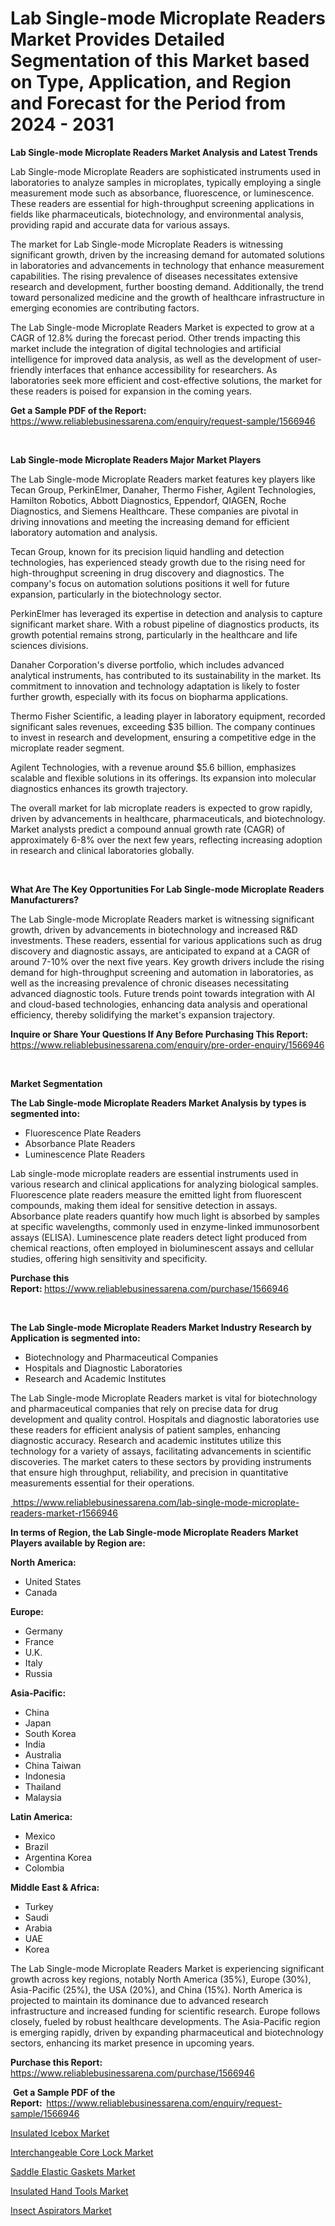 <p><h1>Lab Single-mode Microplate Readers Market Provides Detailed Segmentation of this Market based on Type, Application, and Region and Forecast for the Period from 2024 - 2031</h1></p><p><strong>Lab Single-mode Microplate Readers Market Analysis and Latest Trends</strong></p>
<p><p>Lab Single-mode Microplate Readers are sophisticated instruments used in laboratories to analyze samples in microplates, typically employing a single measurement mode such as absorbance, fluorescence, or luminescence. These readers are essential for high-throughput screening applications in fields like pharmaceuticals, biotechnology, and environmental analysis, providing rapid and accurate data for various assays.</p><p>The market for Lab Single-mode Microplate Readers is witnessing significant growth, driven by the increasing demand for automated solutions in laboratories and advancements in technology that enhance measurement capabilities. The rising prevalence of diseases necessitates extensive research and development, further boosting demand. Additionally, the trend toward personalized medicine and the growth of healthcare infrastructure in emerging economies are contributing factors.</p><p>The Lab Single-mode Microplate Readers Market is expected to grow at a CAGR of 12.8% during the forecast period. Other trends impacting this market include the integration of digital technologies and artificial intelligence for improved data analysis, as well as the development of user-friendly interfaces that enhance accessibility for researchers. As laboratories seek more efficient and cost-effective solutions, the market for these readers is poised for expansion in the coming years.</p></p>
<p><strong>Get a Sample PDF of the Report:&nbsp;</strong> <a href="https://www.reliablebusinessarena.com/enquiry/request-sample/1566946?utm_campaign=1871&utm_medium=2&utm_source=Github&utm_content=ia&utm_term=16122024&utm_id=lab-single-mode-microplate-readers">https://www.reliablebusinessarena.com/enquiry/request-sample/1566946</a></p>
<p>&nbsp;</p>
<p><strong>Lab Single-mode Microplate Readers Major Market Players</strong></p>
<p><p>The Lab Single-mode Microplate Readers market features key players like Tecan Group, PerkinElmer, Danaher, Thermo Fisher, Agilent Technologies, Hamilton Robotics, Abbott Diagnostics, Eppendorf, QIAGEN, Roche Diagnostics, and Siemens Healthcare. These companies are pivotal in driving innovations and meeting the increasing demand for efficient laboratory automation and analysis.</p><p>Tecan Group, known for its precision liquid handling and detection technologies, has experienced steady growth due to the rising need for high-throughput screening in drug discovery and diagnostics. The company's focus on automation solutions positions it well for future expansion, particularly in the biotechnology sector.</p><p>PerkinElmer has leveraged its expertise in detection and analysis to capture significant market share. With a robust pipeline of diagnostics products, its growth potential remains strong, particularly in the healthcare and life sciences divisions.</p><p>Danaher Corporation's diverse portfolio, which includes advanced analytical instruments, has contributed to its sustainability in the market. Its commitment to innovation and technology adaptation is likely to foster further growth, especially with its focus on biopharma applications.</p><p>Thermo Fisher Scientific, a leading player in laboratory equipment, recorded significant sales revenues, exceeding $35 billion. The company continues to invest in research and development, ensuring a competitive edge in the microplate reader segment.</p><p>Agilent Technologies, with a revenue around $5.6 billion, emphasizes scalable and flexible solutions in its offerings. Its expansion into molecular diagnostics enhances its growth trajectory.</p><p>The overall market for lab microplate readers is expected to grow rapidly, driven by advancements in healthcare, pharmaceuticals, and biotechnology. Market analysts predict a compound annual growth rate (CAGR) of approximately 6-8% over the next few years, reflecting increasing adoption in research and clinical laboratories globally.</p></p>
<p>&nbsp;</p>
<p><strong>What Are The Key Opportunities For Lab Single-mode Microplate Readers Manufacturers?</strong></p>
<p><p>The Lab Single-mode Microplate Readers market is witnessing significant growth, driven by advancements in biotechnology and increased R&D investments. These readers, essential for various applications such as drug discovery and diagnostic assays, are anticipated to expand at a CAGR of around 7-10% over the next five years. Key growth drivers include the rising demand for high-throughput screening and automation in laboratories, as well as the increasing prevalence of chronic diseases necessitating advanced diagnostic tools. Future trends point towards integration with AI and cloud-based technologies, enhancing data analysis and operational efficiency, thereby solidifying the market's expansion trajectory.</p></p>
<p><strong>Inquire or Share Your Questions If Any Before Purchasing This Report:</strong> <a href="https://www.reliablebusinessarena.com/enquiry/pre-order-enquiry/1566946?utm_campaign=1871&utm_medium=2&utm_source=Github&utm_content=ia&utm_term=16122024&utm_id=lab-single-mode-microplate-readers">https://www.reliablebusinessarena.com/enquiry/pre-order-enquiry/1566946</a></p>
<p>&nbsp;</p>
<p><strong>Market Segmentation</strong></p>
<p><strong>The Lab Single-mode Microplate Readers Market Analysis by types is segmented into:</strong></p>
<p><ul><li>Fluorescence Plate Readers</li><li>Absorbance Plate Readers</li><li>Luminescence Plate Readers</li></ul></p>
<p><p>Lab single-mode microplate readers are essential instruments used in various research and clinical applications for analyzing biological samples. Fluorescence plate readers measure the emitted light from fluorescent compounds, making them ideal for sensitive detection in assays. Absorbance plate readers quantify how much light is absorbed by samples at specific wavelengths, commonly used in enzyme-linked immunosorbent assays (ELISA). Luminescence plate readers detect light produced from chemical reactions, often employed in bioluminescent assays and cellular studies, offering high sensitivity and specificity.</p></p>
<p><strong>Purchase this Report:&nbsp;</strong><a href="https://www.reliablebusinessarena.com/purchase/1566946?utm_campaign=1871&utm_medium=2&utm_source=Github&utm_content=ia&utm_term=16122024&utm_id=lab-single-mode-microplate-readers">https://www.reliablebusinessarena.com/purchase/1566946</a></p>
<p>&nbsp;</p>
<p><strong>The Lab Single-mode Microplate Readers Market Industry Research by Application is segmented into:</strong></p>
<p><ul><li>Biotechnology and Pharmaceutical Companies</li><li>Hospitals and Diagnostic Laboratories</li><li>Research and Academic Institutes</li></ul></p>
<p><p>The Lab Single-mode Microplate Readers market is vital for biotechnology and pharmaceutical companies that rely on precise data for drug development and quality control. Hospitals and diagnostic laboratories use these readers for efficient analysis of patient samples, enhancing diagnostic accuracy. Research and academic institutes utilize this technology for a variety of assays, facilitating advancements in scientific discoveries. The market caters to these sectors by providing instruments that ensure high throughput, reliability, and precision in quantitative measurements essential for their operations.</p></p>
<p><a href="https://www.reliablebusinessarena.com/lab-single-mode-microplate-readers-market-r1566946?utm_campaign=1871&utm_medium=2&utm_source=Github&utm_content=ia&utm_term=16122024&utm_id=lab-single-mode-microplate-readers">&nbsp;https://www.reliablebusinessarena.com/lab-single-mode-microplate-readers-market-r1566946</a></p>
<p><strong>In terms of Region, the Lab Single-mode Microplate Readers Market Players available by Region are:</strong></p>
<p>
    <p> <strong> North America: </strong>
        <ul>
            <li>United States</li>
            <li>Canada</li>
        </ul>
        </p> 
    <p> <strong> Europe: </strong>
        <ul>
            <li>Germany</li>
            <li>France</li>
            <li>U.K.</li>
            <li>Italy</li>
            <li>Russia</li>
        </ul>
        </p> 
    <p> <strong> Asia-Pacific: </strong>
        <ul>
            <li>China</li>
            <li>Japan</li>
            <li>South Korea</li>
            <li>India</li>
            <li>Australia</li>
            <li>China Taiwan</li>
            <li>Indonesia</li>
            <li>Thailand</li>
            <li>Malaysia</li>
        </ul>
        </p> 
    <p> <strong> Latin America: </strong>
        <ul>
            <li>Mexico</li>
            <li>Brazil</li>
            <li>Argentina Korea</li>
            <li>Colombia</li>
        </ul>
        </p> 
    <p> <strong> Middle East & Africa: </strong>
        <ul>
            <li>Turkey</li>
            <li>Saudi</li>
            <li>Arabia</li>
            <li>UAE</li>
            <li>Korea</li>
        </ul>
    </p>
    </p>
<p><p>The Lab Single-mode Microplate Readers Market is experiencing significant growth across key regions, notably North America (35%), Europe (30%), Asia-Pacific (25%), the USA (20%), and China (15%). North America is projected to maintain its dominance due to advanced research infrastructure and increased funding for scientific research. Europe follows closely, fueled by robust healthcare developments. The Asia-Pacific region is emerging rapidly, driven by expanding pharmaceutical and biotechnology sectors, enhancing its market presence in upcoming years.</p></p>
<p><strong>Purchase this Report: </strong><a href="https://www.reliablebusinessarena.com/purchase/1566946?utm_campaign=1871&utm_medium=2&utm_source=Github&utm_content=ia&utm_term=16122024&utm_id=lab-single-mode-microplate-readers">https://www.reliablebusinessarena.com/purchase/1566946</a></p>
<p>&nbsp;<strong>Get a Sample PDF of the Report:&nbsp;&nbsp;</strong><a href="https://www.reliablebusinessarena.com/enquiry/request-sample/1566946?utm_campaign=1871&utm_medium=2&utm_source=Github&utm_content=ia&utm_term=16122024&utm_id=lab-single-mode-microplate-readers">https://www.reliablebusinessarena.com/enquiry/request-sample/1566946</a></p>
<p><strong></strong></p>
<p><p><a href="https://www.linkedin.com/pulse/comprehensive-study-insulated-icebox-market-size-dynamics-projected-gw0pe?utm_campaign=1871&utm_medium=2&utm_source=Github&utm_content=ia&utm_term=16122024&utm_id=lab-single-mode-microplate-readers">Insulated Icebox Market</a></p><p><a href="https://www.linkedin.com/pulse/projected-growth-interchangeable-core-lock-market-anticipating-qjyie?utm_campaign=1871&utm_medium=2&utm_source=Github&utm_content=ia&utm_term=16122024&utm_id=lab-single-mode-microplate-readers">Interchangeable Core Lock Market</a></p><p><a href="https://github.com/marloy8/Market-Research-Report-List-6/blob/main/saddle-elastic-gaskets-market.md?utm_campaign=1871&utm_medium=2&utm_source=Github&utm_content=ia&utm_term=16122024&utm_id=lab-single-mode-microplate-readers">Saddle Elastic Gaskets Market</a></p><p><a href="https://www.linkedin.com/pulse/recent-analysis-insulated-hand-tools-market-trends-share-sales-y4a5e?utm_campaign=1871&utm_medium=2&utm_source=Github&utm_content=ia&utm_term=16122024&utm_id=lab-single-mode-microplate-readers">Insulated Hand Tools Market</a></p><p><a href="https://www.linkedin.com/pulse/insect-aspirators-market-size-segmentation-trends-growth-jqspe?utm_campaign=1871&utm_medium=2&utm_source=Github&utm_content=ia&utm_term=16122024&utm_id=lab-single-mode-microplate-readers">Insect Aspirators Market</a></p></p>